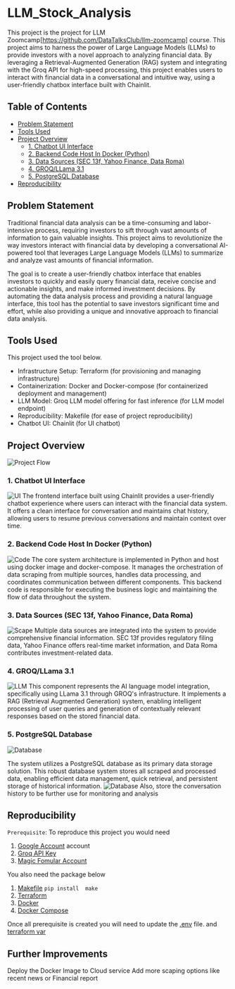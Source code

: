 # LLM_Stock_Analysis

This project is the project for LLM Zoomcamp[https://github.com/DataTalksClub/llm-zoomcamp] course. This project aims to harness the power of Large Language Models (LLMs) to provide investors with a novel approach to analyzing financial data. By leveraging a Retrieval-Augmented Generation (RAG) system and integrating with the Groq API for high-speed processing, this project enables users to interact with financial data in a conversational and intuitive way, using a user-friendly chatbox interface built with Chainlit.

## Table of Contents

- [Problem Statement](#problem-statement)
- [Tools Used](#tools-used)
- [Project Overview](#project-overview)
  - [1. Chatbot UI Interface](#1-chatbot-ui-interface)
  - [2. Backend Code Host In Docker (Python)](#2-backend-code-host-in-docker-python)
  - [3. Data Sources (SEC 13f, Yahoo Finance, Data Roma)](#3-data-sources-sec-13f-yahoo-finance-data-roma)
  - [4. GROQ/LLama 3.1](#4-groqllama-31)
  - [5. PostgreSQL Database](#5-postgresql-database)
- [Reproducibility](#reproducibility)

## Problem Statement
Traditional financial data analysis can be a time-consuming and labor-intensive process, requiring investors to sift through vast amounts of information to gain valuable insights. This project aims to revolutionize the way investors interact with financial data by developing a conversational AI-powered tool that leverages Large Language Models (LLMs) to summarize and analyze vast amounts of financial information.

The goal is to create a user-friendly chatbox interface that enables investors to quickly and easily query financial data, receive concise and actionable insights, and make informed investment decisions. By automating the data analysis process and providing a natural language interface, this tool has the potential to save investors significant time and effort, while also providing a unique and innovative approach to financial data analysis.

## Tools Used

This project used the tool below.

- Infrastructure Setup: Terraform (for provisioning and managing infrastructure)
- Containerization: Docker and Docker-compose (for containerized deployment and management)
- LLM Model: Groq LLM model offering for fast inference (for LLM model endpoint)
- Reproducibility: Makefile (for ease of project reproducibility)
- Chatbot UI: Chainlit (for UI chatbot)

## Project Overview

![Project Flow](/image/flow.png)

### 1. Chatbot UI Interface
![UI](image/resource/chainlit-ui.png)
The frontend interface built using Chainlit provides a user-friendly chatbot experience where users can interact with the financial data system. It offers a clean interface for conversation and maintains chat history, allowing users to resume previous conversations and maintain context over time.

### 2. Backend Code Host In Docker (Python)
![Code](image/resource/docker.png)
The core system architecture is implemented in Python and host using docker image and docker-compose. It manages the orchestration of data scraping from multiple sources, handles data processing, and coordinates communication between different components. This backend code is responsible for executing the business logic and maintaining the flow of data throughout the system.

### 3. Data Sources (SEC 13f, Yahoo Finance, Data Roma)
![Scape](image/chainlit/4.png)
Multiple data sources are integrated into the system to provide comprehensive financial information. SEC 13f provides regulatory filing data, Yahoo Finance offers real-time market information, and Data Roma contributes investment-related data.

### 4. GROQ/LLama 3.1
![LLM](image/chainlit/10.png)
This component represents the AI language model integration, specifically using LLama 3.1 through GROQ's infrastructure. It implements a RAG (Retrieval Augmented Generation) system, enabling intelligent processing of user queries and generation of contextually relevant responses based on the stored financial data.

### 5. PostgreSQL Database
![Database](image/resource/database.png)

The system utilizes a PostgreSQL database as its primary data storage solution. This robust database system stores all scraped and processed data, enabling efficient data management, quick retrieval, and persistent storage of historical information. 
![Database](image/resource/conversation-log.png)
Also, store the conversation history to be further use for monitoring and analysis

## Reproducibility

`Prerequisite`:
To reproduce this project you would need 
1. [Google Account](https://cloud.google.com/) account
2. [Groq API Key](https://groq.com/)
3. [Magic Fomular Account](https://www.magicformulainvesting.com/)

You also need the package below

1. [Makefile](https://pypi.org/project/make/) `pip install  make`
2. [Terraform](https://developer.hashicorp.com/terraform/downloads)
3. [Docker](https://www.docker.com/)
4. [Docker Compose](https://docs.docker.com/compose/)

Once all prerequisite is created you will need to update the [.env](.env.example) file. and [terraform var](infra/terraform.tfvars)

## Further Improvements
Deploy the Docker Image to Cloud service 
Add more scaping options like recent news or Financial report
